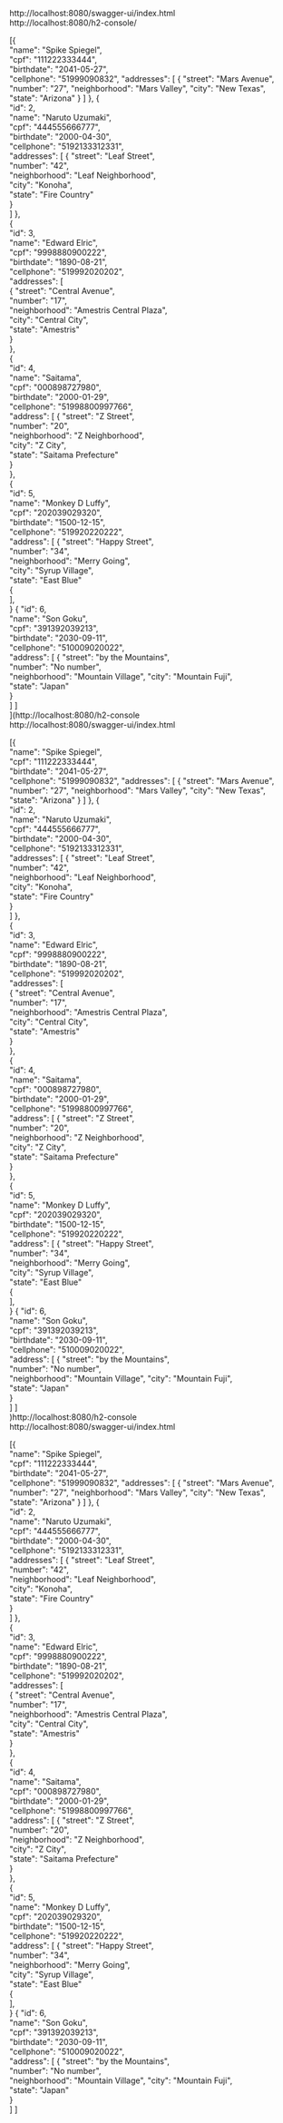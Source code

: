 http://localhost:8080/swagger-ui/index.html</br>
http://localhost:8080/h2-console/</br>

[{    
  "name": "Spike Spiegel",  
  "cpf": "111222333444",    
  "birthdate": "2041-05-27",  
  "cellphone": "51999090832",
  "addresses": [
    {
      "street": "Mars Avenue",
      "number": "27",
      "neighborhood": "Mars Valley",
      "city": "New Texas",
      "state": "Arizona"
    }
  ]
},
{  
"id": 2,  
"name": "Naruto Uzumaki",  
"cpf": "444555666777",  
"birthdate": "2000-04-30",  
"cellphone": "5192133312331",  
"addresses": [
{
"street": "Leaf Street",  
"number": "42",  
"neighborhood": "Leaf Neighborhood",  
"city": "Konoha",  
"state": "Fire Country"  
}  
]
},  
{  
"id": 3,  
"name": "Edward Elric",  
"cpf": "9998880900222",  
"birthdate": "1890-08-21",  
"cellphone": "519992020202",  
"addresses": [  
{
"street": "Central Avenue",  
"number": "17",  
"neighborhood": "Amestris Central Plaza",  
"city": "Central City",  
"state": "Amestris"  
}  
},  
{  
"id": 4,  
"name": "Saitama",  
"cpf": "000898727980",  
"birthdate": "2000-01-29",  
"cellphone": "51998800997766",  
"address": [
{
"street": "Z Street",  
"number": "20",  
"neighborhood": "Z Neighborhood",  
"city": "Z City",  
"state": "Saitama Prefecture"  
}  
},  
{  
"id": 5,  
"name": "Monkey D Luffy",  
"cpf": "202039029320",  
"birthdate": "1500-12-15",  
"cellphone": "519920220222",  
"address": [
{
"street": "Happy Street",  
"number": "34",  
"neighborhood": "Merry Going",  
"city": "Syrup Village",  
"state": "East Blue"  
{  
],  
}
{
"id": 6,  
"name": "Son Goku",  
"cpf": "391392039213",  
"birthdate": "2030-09-11",  
"cellphone": "510009020022",  
"address": [
{
"street": "by the Mountains",  
"number": "No number",  
"neighborhood": "Mountain Village", "city": "Mountain Fuji",  
"state": "Japan"  
}  
]
]  
](http://localhost:8080/h2-console</br>
http://localhost:8080/swagger-ui/index.html</br>

[{    
  "name": "Spike Spiegel",  
  "cpf": "111222333444",    
  "birthdate": "2041-05-27",  
  "cellphone": "51999090832",
  "addresses": [
    {
      "street": "Mars Avenue",
      "number": "27",
      "neighborhood": "Mars Valley",
      "city": "New Texas",
      "state": "Arizona"
    }
  ]
},
{  
"id": 2,  
"name": "Naruto Uzumaki",  
"cpf": "444555666777",  
"birthdate": "2000-04-30",  
"cellphone": "5192133312331",  
"addresses": [
{
"street": "Leaf Street",  
"number": "42",  
"neighborhood": "Leaf Neighborhood",  
"city": "Konoha",  
"state": "Fire Country"  
}  
]
},  
{  
"id": 3,  
"name": "Edward Elric",  
"cpf": "9998880900222",  
"birthdate": "1890-08-21",  
"cellphone": "519992020202",  
"addresses": [  
{
"street": "Central Avenue",  
"number": "17",  
"neighborhood": "Amestris Central Plaza",  
"city": "Central City",  
"state": "Amestris"  
}  
},  
{  
"id": 4,  
"name": "Saitama",  
"cpf": "000898727980",  
"birthdate": "2000-01-29",  
"cellphone": "51998800997766",  
"address": [
{
"street": "Z Street",  
"number": "20",  
"neighborhood": "Z Neighborhood",  
"city": "Z City",  
"state": "Saitama Prefecture"  
}  
},  
{  
"id": 5,  
"name": "Monkey D Luffy",  
"cpf": "202039029320",  
"birthdate": "1500-12-15",  
"cellphone": "519920220222",  
"address": [
{
"street": "Happy Street",  
"number": "34",  
"neighborhood": "Merry Going",  
"city": "Syrup Village",  
"state": "East Blue"  
{  
],  
}
{
"id": 6,  
"name": "Son Goku",  
"cpf": "391392039213",  
"birthdate": "2030-09-11",  
"cellphone": "510009020022",  
"address": [
{
"street": "by the Mountains",  
"number": "No number",  
"neighborhood": "Mountain Village", "city": "Mountain Fuji",  
"state": "Japan"  
}  
]
]  
)http://localhost:8080/h2-console</br>
http://localhost:8080/swagger-ui/index.html</br>

[{    
  "name": "Spike Spiegel",  
  "cpf": "111222333444",    
  "birthdate": "2041-05-27",  
  "cellphone": "51999090832",
  "addresses": [
    {
      "street": "Mars Avenue",
      "number": "27",
      "neighborhood": "Mars Valley",
      "city": "New Texas",
      "state": "Arizona"
    }
  ]
},
{  
"id": 2,  
"name": "Naruto Uzumaki",  
"cpf": "444555666777",  
"birthdate": "2000-04-30",  
"cellphone": "5192133312331",  
"addresses": [
{
"street": "Leaf Street",  
"number": "42",  
"neighborhood": "Leaf Neighborhood",  
"city": "Konoha",  
"state": "Fire Country"  
}  
]
},  
{  
"id": 3,  
"name": "Edward Elric",  
"cpf": "9998880900222",  
"birthdate": "1890-08-21",  
"cellphone": "519992020202",  
"addresses": [  
{
"street": "Central Avenue",  
"number": "17",  
"neighborhood": "Amestris Central Plaza",  
"city": "Central City",  
"state": "Amestris"  
}  
},  
{  
"id": 4,  
"name": "Saitama",  
"cpf": "000898727980",  
"birthdate": "2000-01-29",  
"cellphone": "51998800997766",  
"address": [
{
"street": "Z Street",  
"number": "20",  
"neighborhood": "Z Neighborhood",  
"city": "Z City",  
"state": "Saitama Prefecture"  
}  
},  
{  
"id": 5,  
"name": "Monkey D Luffy",  
"cpf": "202039029320",  
"birthdate": "1500-12-15",  
"cellphone": "519920220222",  
"address": [
{
"street": "Happy Street",  
"number": "34",  
"neighborhood": "Merry Going",  
"city": "Syrup Village",  
"state": "East Blue"  
{  
],  
}
{
"id": 6,  
"name": "Son Goku",  
"cpf": "391392039213",  
"birthdate": "2030-09-11",  
"cellphone": "510009020022",  
"address": [
{
"street": "by the Mountains",  
"number": "No number",  
"neighborhood": "Mountain Village", "city": "Mountain Fuji",  
"state": "Japan"  
}  
]
]  
